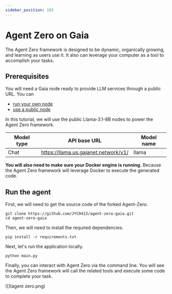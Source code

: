```yaml
---
sidebar_position: 103
---
```


# Agent Zero on Gaia

The Agent Zero framework is designed to be dynamic, organically growing, and learning as users use it. It also can leverage your computer as a tool to accomplish your tasks.

## Prerequisites

You will need a Gaia node ready to provide LLM services through a public URL. You can

* [run your own node](../../node-guide/quick-start.md)
* [use a public node](../nodes.md)

In this tutorial, we will use the public Llama-3.1-8B nodes to power the Agent Zero framework.

| Model type | API base URL | Model name |
|-----|--------|-----|
| Chat | https://llama.us.gaianet.network/v1/ | llama |

**You will also need to make sure your Docker engine is running.** Because the Agent Zero framework will leverage Docker to execute the generated code.

## Run the agent

First, we will need to get the source code of the forked Agent-Zero.

```
git clone https://github.com/JYC0413/agent-zero-gaia.git
cd agent-zero-gaia
```

Then, we will need to install the required dependencies.

```
pip install -r requirements.txt
```

Next, let's run the application locally.

```
python main.py
```

Finally, you can interact with Agent Zero via the command line. You will see the Agent Zero framework will call the related tools and execute some code to complete your task.

![](agent zero.png)
